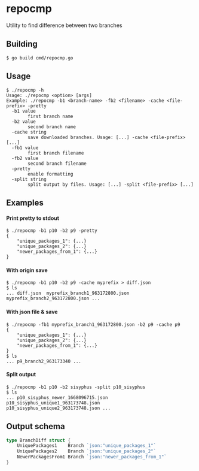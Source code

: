 # repocmp #
Utility to find difference between two branches

## Building ##
```shell
$ go build cmd/repocmp.go
```

## Usage ##
```shell
$ ./repocmp -h
Usage: ./repocmp <option> [args]
Example: ./repocmp -b1 <branch-name> -fb2 <filename> -cache <file-prefix> -pretty
  -b1 value
        first branch name
  -b2 value
        second branch name
  -cache string
        save downloaded branches. Usage: [...] -cache <file-prefix> [...]
  -fb1 value
        first branch filename
  -fb2 value
        second branch filename
  -pretty
        enable formatting
  -split string
        split output by files. Usage: [...] -split <file-prefix> [...]

```

## Examples ##

#### Print pretty to stdout ####
```shell
$ ./repocmp -b1 p10 -b2 p9 -pretty
{
    "unique_packages_1": {...}
    "unique_packages_2": {...}
    "newer_packages_from_1": {...}
}
```
#### With origin save ####
```shell
$ ./repocmp -b1 p10 -b2 p9 -cache myprefix > diff.json
$ ls
... diff.json  myprefix_branch1_963172800.json myprefix_branch2_963172800.json ...
```
#### With json file & save ####
```shell
$ ./repocmp -fb1 myprefix_branch1_963172800.json -b2 p9 -cache p9
{
    "unique_packages_1": {...}
    "unique_packages_2": {...}
    "newer_packages_from_1": {...}
}
$ ls
... p9_branch2_963173340 ...
```

#### Split output ####
```shell
$ ./repocmp -b1 p10 -b2 sisyphus -split p10_sisyphus
$ ls
... p10_sisyphus_newer_1668096715.json  p10_sisyphus_unique1_963173748.json  p10_sisyphus_unique2_963173748.json ...
```

## Output schema ##
```go
type BranchDiff struct {
	UniquePackages1    Branch `json:"unique_packages_1"`
	UniquePackages2    Branch `json:"unique_packages_2"`
	NewerPackagesFrom1 Branch `json:"newer_packages_from_1"`
}
```
